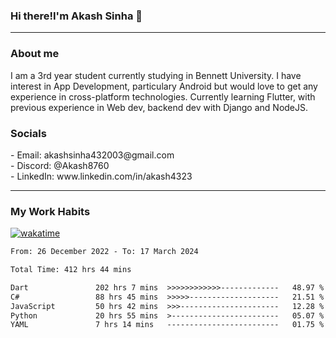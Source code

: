 <h3>Hi there!I'm Akash Sinha 👋</h3>

--- 

<h3>About me</h3>
I am a 3rd year student currently studying in Bennett University. I have interest in App Development, particulary Android but would love to get any experience in cross-platform technologies. Currently learning Flutter, with previous experience in Web dev, backend dev with Django and NodeJS.

<h3>Socials</h3>
 - Email: akashsinha432003@gmail.com<br>
 - Discord: @Akash8760<br>
 - LinkedIn: www.linkedin.com/in/akash4323<br>


---

<h3>My Work Habits</h3>

[![wakatime](https://wakatime.com/badge/user/938b2951-49cf-4810-9b9e-c17cde3d3343.svg)](https://wakatime.com/@938b2951-49cf-4810-9b9e-c17cde3d3343)

<!--START_SECTION:waka-->

```txt
From: 26 December 2022 - To: 17 March 2024

Total Time: 412 hrs 44 mins

Dart               202 hrs 7 mins  >>>>>>>>>>>>-------------   48.97 %
C#                 88 hrs 45 mins  >>>>>--------------------   21.51 %
JavaScript         50 hrs 42 mins  >>>----------------------   12.28 %
Python             20 hrs 55 mins  >------------------------   05.07 %
YAML               7 hrs 14 mins   -------------------------   01.75 %
```

<!--END_SECTION:waka-->

